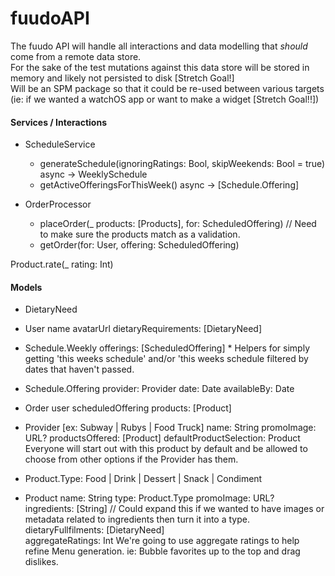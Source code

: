 # fuudoAPI

The fuudo API will handle all interactions and data modelling that *should* come from a remote data store.  
For the sake of the test mutations against this data store will be stored in memory and likely not persisted to disk [Stretch Goal!]  
Will be an SPM package so that it could be re-used between various targets (ie: if we wanted a watchOS app or want to make a widget [Stretch Goal!!])

#### Services / Interactions

- ScheduleService
    - generateSchedule(ignoringRatings: Bool, skipWeekends: Bool = true) async -> WeeklySchedule
    - getActiveOfferingsForThisWeek() async -> [Schedule.Offering]

- OrderProcessor
    - placeOrder(_ products: [Products], for: ScheduledOffering) // Need to make sure the products match as a validation.
    - getOrder(for: User, offering: ScheduledOffering)

Product.rate(_ rating: Int)    

#### Models

- DietaryNeed
- User
    name
    avatarUrl
    dietaryRequirements: [DietaryNeed]    

- Schedule.Weekly
    offerings: [ScheduledOffering]
        * Helpers for simply getting 'this weeks schedule' and/or 'this weeks schedule filtered by dates that haven't passed.    

- Schedule.Offering
    provider: Provider
    date: Date
    availableBy: Date

- Order
    user
    scheduledOffering
    products: [Product]

- Provider [ex: Subway | Rubys | Food Truck]
    name: String
    promoImage: URL?
    productsOffered: [Product]
    defaultProductSelection: Product   
        Everyone will start out with this product by default and be allowed to choose from other options if the Provider has them.

- Product.Type: Food | Drink | Dessert | Snack | Condiment
- Product
    name: String
    type: Product.Type
    promoImage: URL?            
    ingredients: [String]  // Could expand this if we wanted to have images or metadata related to ingredients then turn it into a type.
    dietaryFullfilments: [DietaryNeed]        
    aggregateRatings: Int
        We're going to use aggregate ratings to help refine Menu generation. ie: Bubble favorites up to the top and drag dislikes.
